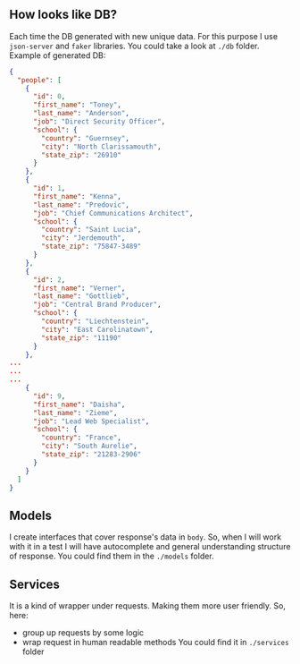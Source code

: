 ## How looks like DB?
Each time the DB generated with new unique data. For this purpose I use `json-server` and
`faker` libraries. You could take a look at `./db` folder. Example of generated DB:
```json
{
  "people": [
    {
      "id": 0,
      "first_name": "Toney",
      "last_name": "Anderson",
      "job": "Direct Security Officer",
      "school": {
        "country": "Guernsey",
        "city": "North Clarissamouth",
        "state_zip": "26910"
      }
    },
    {
      "id": 1,
      "first_name": "Kenna",
      "last_name": "Predovic",
      "job": "Chief Communications Architect",
      "school": {
        "country": "Saint Lucia",
        "city": "Jerdemouth",
        "state_zip": "75847-3489"
      }
    },
    {
      "id": 2,
      "first_name": "Verner",
      "last_name": "Gottlieb",
      "job": "Central Brand Producer",
      "school": {
        "country": "Liechtenstein",
        "city": "East Carolinatown",
        "state_zip": "11190"
      }
    },
...
...
...
    {
      "id": 9,
      "first_name": "Daisha",
      "last_name": "Zieme",
      "job": "Lead Web Specialist",
      "school": {
        "country": "France",
        "city": "South Aurelie",
        "state_zip": "21283-2906"
      }
    }
  ]
}
```
## Models
I create interfaces that cover response's data in `body`. So, when I will work with it in a test I will have autocomplete and general understanding structure of response.
You could find them in the `./models` folder.
## Services
It is a kind of wrapper under requests. Making them more user friendly. So, here:
- group up requests by some logic
- wrap request in human readable methods
You could find it in `./services` folder
